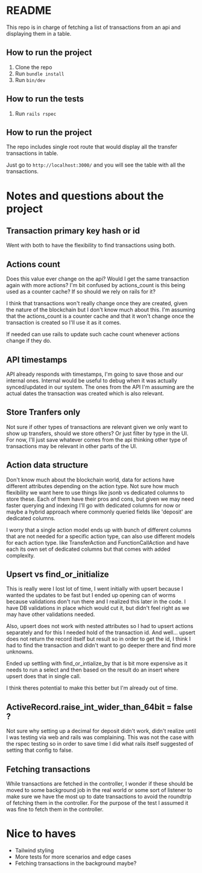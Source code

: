 # README

This repo is in charge of fetching a list of transactions from an api and displaying them in a table.

## How to run the project

1. Clone the repo
2. Run `bundle install`
3. Run `bin/dev`

## How to run the tests

1. Run `rails rspec`

## How to run the project

The repo includes single root route that would display all the transfer transactions in table.

Just go to `http://localhost:3000/` and you will see the table with all the transactions.

# Notes and questions about the project

## Transaction primary key hash or id
Went with both to have the flexibility to find transactions using both.

## Actions count

Does this value ever change on the api?
Would I get the same transaction again with more actions?
I'm  bit confused by actions_count is this being used as a counter cache?
If so should we rely on rails for it?

I think that transactions won't really change once they are created, given the nature of the blockchain but I don't know much about this. I'm assuming that the actions_count is a counter cache and that it won't change once the transaction is created so I'll use it as it comes.

If needed can use rails to update such cache count whenever actions change if they do.

## API timestamps

API already responds with timestamps, I'm going to save those and our internal ones. Internal would be useful to debug when it was actually synced/updated in our system. The ones from the API I'm assuming are the actual dates the transaction was created which is also relevant.

## Store Tranfers only

Not sure if other types of transactions are relevant given we only want to show up transfers, should we store others? Or just filter by type in the UI. For now, I'll just save whatever comes from the api thinking other type of transactions may be relevant in other parts of the UI.

## Action data structure

Don't know much about the blockchain world, data for actions have different attributes depending on the action type. Not sure how much flexibility we want here to use things like jsonb vs dedicated columns to store these. Each of them have their pros and cons, but given we may need faster querying and indexing I'll go with dedicated columns for now or maybe a hybrid approach where commonly queried fields like 'deposit' are dedicated columns.

I worry that a single action model ends up with  bunch of different columns that are not needed for a specific action type, can also use different models for each action type. like TransferAction and FunctionCallAction and have each its own set of dedicated columns but that comes with added complexity.

## Upsert vs find_or_initialize

This is really were I lost  lot of time, I went initially with upsert because I wanted the updates to be fast but I ended up opening  can of worms because validations don't run there and I realized this later in the code. I have DB validations in place which would cut it, but didn't feel right as we may have other validations needed.

Also, upsert does not work with nested attributes so I had to upsert actions separately and for this I needed   hold of the transaction id. And well... upsert does not return the record itself but  result so in order to get the id, I think I had to find the transaction and didn't want to go deeper there and find more unknowns.

Ended up settling with find_or_intialize_by that is  bit more expensive as it needs to run a select and then based on the result do an insert where upsert does that in  single call.

I think theres potential to make this better but I'm already out of time.

## ActiveRecord.raise_int_wider_than_64bit = false ?

Not sure why setting up a decimal for deposit didn't work, didn't realize until I was testing via web and rails was complaining. This was not the case with the rspec testing so in order to save time I did what rails itself suggested of setting that config to false.

## Fetching transactions

While transactions are fetched in the controller, I wonder if these should be moved to some background job in the real world or some sort of listener to make sure we have the most up to date transactions to avoid the roundtrip of fetching them in the controller.
For the purpose of the test I assumed it was fine to fetch them in the controller.


# Nice to haves

- Tailwind styling
- More tests for more scenarios and edge cases
- Fetching transactions in the background maybe?